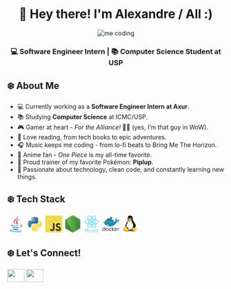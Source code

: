<h1 align="center">👋 Hey there! I'm Alexandre / All :) </h1>

<p align="center">
    <img src="https://github.com/user-attachments/assets/b0899412-cdf6-48ac-a373-7f389fb0c9e5" alt="me coding" width="600"/>
</p>

<h3 align="center"> 💻 Software Engineer Intern | 📚 Computer Science Student at USP </h3>


## ❄️ About Me

- 💻 Currently working as a **Software Engineer Intern at Axur**.  
- 📚 Studying **Computer Science** at ICMC/USP.   
- 🎮 Gamer at heart - *For the Alliance!* 💙🦁 (yes, I’m that guy in WoW).  
- 📖 Love reading, from tech books to epic adventures.  
- 🎧 Music keeps me coding - from lo-fi beats to Bring Me The Horizon.  
- 🍥 Anime fan - *One Piece* is my all-time favorite.  
- 🐧 Proud trainer of my favorite Pokémon: **Piplup**.  
- 🚀 Passionate about technology, clean code, and constantly learning new things.  

## ❄️ Tech Stack

<p align="left"> 
<a href="https://www.java.com"><img src="https://raw.githubusercontent.com/devicons/devicon/master/icons/java/java-original.svg" width="40" height="40"/></a>
<a href="https://www.python.org"><img src="https://raw.githubusercontent.com/devicons/devicon/master/icons/python/python-original.svg" width="40" height="40"/></a>
<a href="https://developer.mozilla.org/en-US/docs/Web/JavaScript"><img src="https://raw.githubusercontent.com/devicons/devicon/master/icons/javascript/javascript-original.svg" width="40" height="40"/></a>
<a href="https://nodejs.org"><img src="https://raw.githubusercontent.com/devicons/devicon/master/icons/nodejs/nodejs-original.svg" width="40" height="40"/></a>
<a href="https://react.dev"><img src="https://raw.githubusercontent.com/devicons/devicon/master/icons/react/react-original-wordmark.svg" width="40" height="40"/></a>
<a href="https://www.docker.com/"><img src="https://raw.githubusercontent.com/devicons/devicon/master/icons/docker/docker-original-wordmark.svg" width="40" height="40"/></a>
<a href="https://www.linux.org/"><img src="https://raw.githubusercontent.com/devicons/devicon/master/icons/linux/linux-original.svg" width="40" height="40"/></a>
</p>


## ❄️ Let's Connect!

<p align="left">
<a href="https://linkedin.com/in/alebgomes" target="blank"><img src="https://raw.githubusercontent.com/rahuldkjain/github-profile-readme-generator/master/src/images/icons/Social/linked-in-alt.svg" height="30" width="40" /></a>
<a href="https://github.com/allthecoder" target="blank"><img src="https://raw.githubusercontent.com/rahuldkjain/github-profile-readme-generator/master/src/images/icons/Social/github.svg" height="30" width="40" /></a>
</p>

